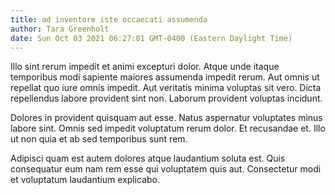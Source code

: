 ```yaml
---
title: ad inventore iste occaecati assumenda
author: Tara Greenholt
date: Sun Oct 03 2021 06:27:01 GMT-0400 (Eastern Daylight Time)
---
```

Illo sint rerum impedit et animi excepturi dolor. Atque unde itaque temporibus modi sapiente maiores assumenda impedit rerum. Aut omnis ut repellat quo iure omnis impedit. Aut veritatis minima voluptas sit vero. Dicta repellendus labore provident sint non. Laborum provident voluptas incidunt.

 Dolores in provident quisquam aut esse. Natus aspernatur voluptates minus labore sint. Omnis sed impedit voluptatum rerum dolor. Et recusandae et. Illo ut non quia et ab sed temporibus sunt rem.

 Adipisci quam est autem dolores atque laudantium soluta est. Quis consequatur eum nam rem esse qui voluptatem quis aut. Consectetur modi et voluptatum laudantium explicabo.